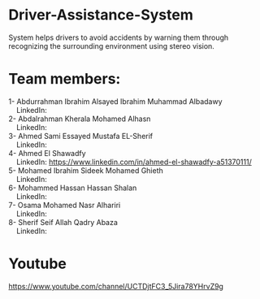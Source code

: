# Driver-Assistance-System
System helps drivers to avoid accidents by warning them through recognizing the surrounding environment using stereo vision.

# Team members:
  1- Abdurrahman Ibrahim Alsayed Ibrahim Muhammad Albadawy <br/>
  &nbsp;&nbsp;&nbsp;&nbsp;LinkedIn:<br/>
  2- Abdalrahman Kherala Mohamed Alhasn<br/>
  &nbsp;&nbsp;&nbsp;&nbsp;LinkedIn:<br/>
  3- Ahmed Sami Essayed Mustafa EL-Sherif<br/>
  &nbsp;&nbsp;&nbsp;&nbsp;LinkedIn:<br/>
  4- Ahmed El Shawadfy<br/>
  &nbsp;&nbsp;&nbsp;&nbsp;LinkedIn: https://www.linkedin.com/in/ahmed-el-shawadfy-a51370111/<br/>
  5- Mohamed Ibrahim Sideek Mohamed Ghieth<br/>
  &nbsp;&nbsp;&nbsp;&nbsp;LinkedIn:<br/>
  6- Mohammed Hassan Hassan Shalan<br/>
  &nbsp;&nbsp;&nbsp;&nbsp;LinkedIn:<br/>
  7- Osama Mohamed Nasr Alhariri<br/>
  &nbsp;&nbsp;&nbsp;&nbsp;LinkedIn:<br/>
  8- Sherif Seif Allah Qadry Abaza<br/>
  &nbsp;&nbsp;&nbsp;&nbsp;LinkedIn:<br/>
# Youtube
https://www.youtube.com/channel/UCTDjtFC3_5Jira78YHrvZ9g
  
